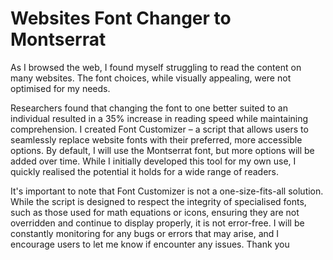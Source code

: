 # Websites Font Changer to Montserrat
As I browsed the web, I found myself struggling to read the content on many websites. The font choices, while visually appealing, were not optimised for my needs. 

Researchers found that changing the font to one better suited to an individual resulted in a 35% increase in reading speed while maintaining comprehension. I created Font Customizer – a script that allows users to seamlessly replace website fonts with their preferred, more accessible options.  By default, I will use the Montserrat font, but more options will be added over time. While I initially developed this tool for my own use, I quickly realised the potential it holds for a wide range of readers.

It's important to note that Font Customizer is not a one-size-fits-all solution. While the script is designed to respect the integrity of specialised fonts, such as those used for math equations or icons, ensuring they are not overridden and continue to display properly, it is not error-free. I will be constantly monitoring for any bugs or errors that may arise, and I encourage users to let me know if encounter any issues. Thank you
